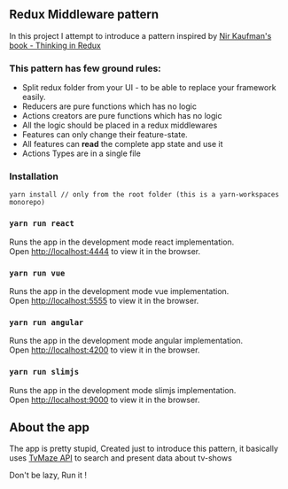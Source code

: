 ## Redux Middleware pattern

In this project I attempt to introduce a pattern inspired by [Nir Kaufman's book - Thinking in Redux](https://leanpub.com/thinking-in-Redux)
### This pattern has few ground rules:

- Split redux folder from your UI - to be able to replace your framework easily.
- Reducers are pure functions which has no logic
- Actions creators are pure functions which has no logic
- All the logic should be placed in a redux middlewares
- Features can only change their feature-state.
- All features can <b>read</b> the complete app state and use it 
- Actions Types are in a single file

### Installation
```$js
yarn install // only from the root folder (this is a yarn-workspaces monorepo)
```

### `yarn run react`

Runs the app in the development mode react implementation.<br>
Open [http://localhost:4444](http://localhost:4444) to view it in the browser.

### `yarn run vue`

Runs the app in the development mode vue implementation.<br>
Open [http://localhost:5555](http://localhost:5555) to view it in the browser.


### `yarn run angular`

Runs the app in the development mode angular implementation.<br>
Open [http://localhost:4200](http://localhost:4200) to view it in the browser.

### `yarn run slimjs`

Runs the app in the development mode slimjs implementation.<br>
Open [http://localhost:9000](http://localhost:9000) to view it in the browser.


## About the app

The app is pretty stupid, Created just to introduce this pattern, it basically 
uses [TvMaze API](http://www.tvmaze.com/) to search and present data about tv-shows

Don't be lazy, Run it !
